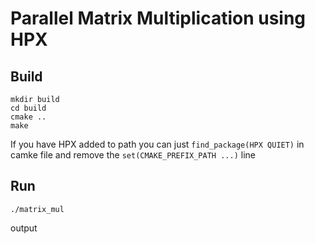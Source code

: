 # Parallel Matrix Multiplication using HPX


## Build
```
mkdir build
cd build
cmake ..
make
```
If you have HPX added to path you can just `find_package(HPX QUIET)` in camke file and remove the `set(CMAKE_PREFIX_PATH ...)` line
## Run
```
./matrix_mul
```
output
